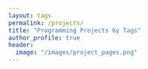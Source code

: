 ```yaml
---
layout: tags
permalink: /projects/
title: "Programming Projects by Tags"
author_profile: true
header:
  image: "/images/project_pages.png"
---
```


